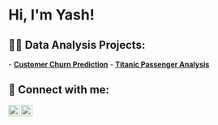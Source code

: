 <h1>Hi, I'm Yash!

<h2>👨‍💻 Data Analysis Projects:</h2>
 - <a href="https://github.com/yashwantvadapalli/customer-churn-prediction"><b>Customer Churn Prediction</b></a>
 - <a href="https://github.com/yashwantvadapalli/titanic-passenger-analysis"><b>Titanic Passenger Analysis</b></a>




<h2> 🤳 Connect with me:</h2>

[<img align="left" alt="YashVadapalli | LinkedIn" width="22px" src="https://cdn.jsdelivr.net/npm/simple-icons@v3/icons/linkedin.svg" />][linkedin]
[<img align="left" alt="YashVadapalli | YouTube" width="22px" src="https://cdn.jsdelivr.net/npm/simple-icons@v3/icons/youtube.svg" />][youtube]

[linkedin]:  https://www.linkedin.com/in/yashwant-vadapalli
[youtube]:   https://www.youtube.com/embed/zL19uMsnpSU?si=d4ydHs1XbKKFnmZ3
